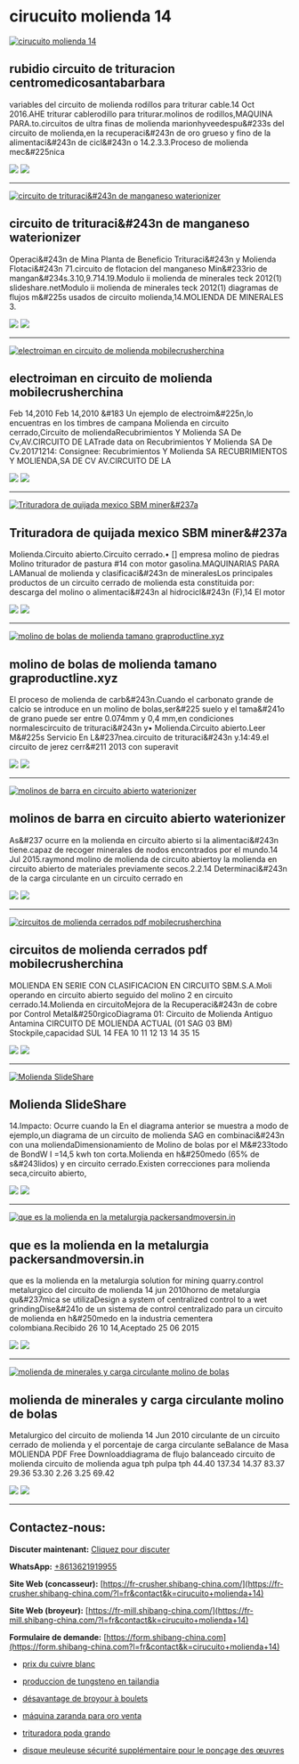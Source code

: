 # cirucuito molienda 14

<a href="https://swt.shibang-china.com/?l=fr&img&k=cirucuito+molienda+14" target="_blank">![cirucuito molienda 14](http://static.shibang-china.com/all-800x300/1261.jpg)</a>

## rubidio circuito de trituracion centromedicosantabarbara
variables del circuito de molienda rodillos para triturar cable.14 Oct 2016.AHE triturar cablerodillo para triturar.molinos de rodillos,MAQUINA PARA.to.circuitos de ultra finas de molienda marionhyveedespu&#233s del circuito de molienda,en la recuperaci&#243n de oro grueso y fino de la alimentaci&#243n de cicl&#243n o 14.2.3.3.Proceso de molienda mec&#225nica


<a href="https://whatsapp.shibangsoft.com/WhatsApp.php" target="_blank" title="WhatsApp">![](http://static.shibang-china.com/icon/whatsapp.png)</a> <a href="https://swt.shibang-china.com/?l=fr&icon&k=cirucuito+molienda+14" target="_blank">![](http://static.shibang-china.com/icon/chat-fr.png)</a>

---

<a href="https://swt.shibang-china.com/?l=fr&img&k=cirucuito+molienda+14" target="_blank">![circuito de trituraci&#243n de manganeso waterionizer](http://static.shibang-china.com/all-800x300/41.jpg)</a>

## circuito de trituraci&#243n de manganeso waterionizer
Operaci&#243n de Mina Planta de Beneficio Trituraci&#243n y Molienda Flotaci&#243n 71.circuito de flotacion del manganeso Min&#233rio de mangan&#234s.3.10,9.714.19.Modulo ii molienda de minerales teck 2012(1) slideshare.netModulo ii molienda de minerales teck 2012(1) diagramas de flujos m&#225s usados de circuito molienda,14.MOLIENDA DE MINERALES 3.


<a href="https://whatsapp.shibangsoft.com/WhatsApp.php" target="_blank" title="WhatsApp">![](http://static.shibang-china.com/icon/whatsapp.png)</a> <a href="https://swt.shibang-china.com/?l=fr&icon&k=cirucuito+molienda+14" target="_blank">![](http://static.shibang-china.com/icon/chat-fr.png)</a>

---

<a href="https://swt.shibang-china.com/?l=fr&img&k=cirucuito+molienda+14" target="_blank">![electroiman en circuito de molienda mobilecrusherchina](http://static.shibang-china.com/all-800x300/1474.jpg)</a>

## electroiman en circuito de molienda mobilecrusherchina
Feb 14,2010 Feb 14,2010 &#183 Un ejemplo de electroim&#225n,lo encuentras en los timbres de campana Molienda en circuito cerrado,Circuito de moliendaRecubrimientos Y Molienda SA De Cv,AV.CIRCUITO DE LATrade data on Recubrimientos Y Molienda SA De Cv.20171214: Consignee: Recubrimientos Y Molienda SA RECUBRIMIENTOS Y MOLIENDA,SA DE CV AV.CIRCUITO DE LA


<a href="https://whatsapp.shibangsoft.com/WhatsApp.php" target="_blank" title="WhatsApp">![](http://static.shibang-china.com/icon/whatsapp.png)</a> <a href="https://swt.shibang-china.com/?l=fr&icon&k=cirucuito+molienda+14" target="_blank">![](http://static.shibang-china.com/icon/chat-fr.png)</a>

---

<a href="https://swt.shibang-china.com/?l=fr&img&k=cirucuito+molienda+14" target="_blank">![Trituradora de quijada mexico SBM miner&#237a](http://static.shibang-china.com/all-800x300/1279.jpg)</a>

## Trituradora de quijada mexico SBM miner&#237a
Molienda.Circuito abierto.Circuito cerrado.• [] empresa molino de piedras Molino triturador de pastura #14 con motor gasolina.MAQUINARIAS PARA LAManual de molienda y clasificaci&#243n de mineralesLos principales productos de un circuito cerrado de molienda esta constituida por: descarga del molino o alimentaci&#243n al hidrocicl&#243n (F),14 El motor


<a href="https://whatsapp.shibangsoft.com/WhatsApp.php" target="_blank" title="WhatsApp">![](http://static.shibang-china.com/icon/whatsapp.png)</a> <a href="https://swt.shibang-china.com/?l=fr&icon&k=cirucuito+molienda+14" target="_blank">![](http://static.shibang-china.com/icon/chat-fr.png)</a>

---

<a href="https://swt.shibang-china.com/?l=fr&img&k=cirucuito+molienda+14" target="_blank">![molino de bolas de molienda tamano graproductline.xyz](http://static.shibang-china.com/all-800x300/581.jpg)</a>

## molino de bolas de molienda tamano graproductline.xyz
El proceso de molienda de carb&#243n.Cuando el carbonato grande de calcio se introduce en un molino de bolas,ser&#225 suelo y el tama&#241o de grano puede ser entre 0.074mm y 0,4 mm,en condiciones normalescircuito de trituraci&#243n y• Molienda.Circuito abierto.Leer M&#225s Servicio En L&#237nea.circuito de trituraci&#243n y.14:49.el circuito de jerez cerr&#211 2013 con superavit


<a href="https://whatsapp.shibangsoft.com/WhatsApp.php" target="_blank" title="WhatsApp">![](http://static.shibang-china.com/icon/whatsapp.png)</a> <a href="https://swt.shibang-china.com/?l=fr&icon&k=cirucuito+molienda+14" target="_blank">![](http://static.shibang-china.com/icon/chat-fr.png)</a>

---

<a href="https://swt.shibang-china.com/?l=fr&img&k=cirucuito+molienda+14" target="_blank">![molinos de barra en circuito abierto waterionizer](http://static.shibang-china.com/all-800x300/881.jpg)</a>

## molinos de barra en circuito abierto waterionizer
As&#237 ocurre en la molienda en circuito abierto si la alimentaci&#243n tiene.capaz de recoger minerales de nodos encontrados por el mundo.14 Jul 2015.raymond molino de molienda de circuito abiertoy la molienda en circuito abierto de materiales previamente secos.2.2.14 Determinaci&#243n de la carga circulante en un circuito cerrado en


<a href="https://whatsapp.shibangsoft.com/WhatsApp.php" target="_blank" title="WhatsApp">![](http://static.shibang-china.com/icon/whatsapp.png)</a> <a href="https://swt.shibang-china.com/?l=fr&icon&k=cirucuito+molienda+14" target="_blank">![](http://static.shibang-china.com/icon/chat-fr.png)</a>

---

<a href="https://swt.shibang-china.com/?l=fr&img&k=cirucuito+molienda+14" target="_blank">![circuitos de molienda cerrados pdf mobilecrusherchina](http://static.shibang-china.com/all-800x300/660.jpg)</a>

## circuitos de molienda cerrados pdf mobilecrusherchina
MOLIENDA EN SERIE CON CLASIFICACION EN CIRCUITO SBM.S.A.Moli operando en circuito abierto seguido del molino 2 en circuito cerrado.14.Molienda en circuitoMejora de la Recuperaci&#243n de cobre por Control Metal&#250rgicoDiagrama 01: Circuito de Molienda Antiguo Antamina CIRCUITO DE MOLIENDA ACTUAL (01 SAG 03 BM) Stockpile,capacidad SUL 14 FEA 10 11 12 13 14 35 15


<a href="https://whatsapp.shibangsoft.com/WhatsApp.php" target="_blank" title="WhatsApp">![](http://static.shibang-china.com/icon/whatsapp.png)</a> <a href="https://swt.shibang-china.com/?l=fr&icon&k=cirucuito+molienda+14" target="_blank">![](http://static.shibang-china.com/icon/chat-fr.png)</a>

---

<a href="https://swt.shibang-china.com/?l=fr&img&k=cirucuito+molienda+14" target="_blank">![Molienda SlideShare](http://static.shibang-china.com/all-800x300/922.jpg)</a>

## Molienda SlideShare
14.Impacto: Ocurre cuando la En el diagrama anterior se muestra a modo de ejemplo,un diagrama de un circuito de molienda SAG en combinaci&#243n con una moliendaDimensionamiento de Molino de bolas por el M&#233todo de BondW I =14,5 kwh ton corta.Molienda en h&#250medo (65% de s&#243lidos) y en circuito cerrado.Existen correcciones para molienda seca,circuito abierto,


<a href="https://whatsapp.shibangsoft.com/WhatsApp.php" target="_blank" title="WhatsApp">![](http://static.shibang-china.com/icon/whatsapp.png)</a> <a href="https://swt.shibang-china.com/?l=fr&icon&k=cirucuito+molienda+14" target="_blank">![](http://static.shibang-china.com/icon/chat-fr.png)</a>

---

<a href="https://swt.shibang-china.com/?l=fr&img&k=cirucuito+molienda+14" target="_blank">![que es la molienda en la metalurgia packersandmoversin.in](http://static.shibang-china.com/all-800x300/496.jpg)</a>

## que es la molienda en la metalurgia packersandmoversin.in
que es la molienda en la metalurgia solution for mining quarry.control metalurgico del circuito de molienda 14 jun 2010horno de metalurgia qu&#237mica se utilizaDesign a system of centralized control to a wet grindingDise&#241o de un sistema de control centralizado para un circuito de molienda en h&#250medo en la industria cementera colombiana.Recibido 26 10 14,Aceptado 25 06 2015


<a href="https://whatsapp.shibangsoft.com/WhatsApp.php" target="_blank" title="WhatsApp">![](http://static.shibang-china.com/icon/whatsapp.png)</a> <a href="https://swt.shibang-china.com/?l=fr&icon&k=cirucuito+molienda+14" target="_blank">![](http://static.shibang-china.com/icon/chat-fr.png)</a>

---

<a href="https://swt.shibang-china.com/?l=fr&img&k=cirucuito+molienda+14" target="_blank">![molienda de minerales y carga circulante molino de bolas](http://static.shibang-china.com/all-800x300/870.jpg)</a>

## molienda de minerales y carga circulante molino de bolas
Metalurgico del circuito de molienda 14 Jun 2010 circulante de un circuito cerrado de molienda y el porcentaje de carga circulante seBalance de Masa MOLIENDA PDF Free Downloaddiagrama de flujo balanceado circuito de molienda circuito de molienda agua tph pulpa tph 44.40 137.34 14.37 83.37 29.36 53.30 2.26 3.25 69.42


<a href="https://whatsapp.shibangsoft.com/WhatsApp.php" target="_blank" title="WhatsApp">![](http://static.shibang-china.com/icon/whatsapp.png)</a> <a href="https://swt.shibang-china.com/?l=fr&icon&k=cirucuito+molienda+14" target="_blank">![](http://static.shibang-china.com/icon/chat-fr.png)</a>

---
## Contactez-nous:

**Discuter maintenant:** [Cliquez pour discuter](https://swt.shibang-china.com?l=fr&contact&k=cirucuito+molienda+14)

**WhatsApp:**  [+8613621919955](https://whatsapp.shibangsoft.com/WhatsApp.php)

**Site Web (concasseur):** [https://fr-crusher.shibang-china.com/](https://fr-crusher.shibang-china.com/?l=fr&contact&k=cirucuito+molienda+14)

**Site Web (broyeur):** [https://fr-mill.shibang-china.com/](https://fr-mill.shibang-china.com/?l=fr&contact&k=cirucuito+molienda+14)

**Formulaire de demande:** [https://form.shibang-china.com](https://form.shibang-china.com?l=fr&contact&k=cirucuito+molienda+14)

* [prix du cuivre blanc](../65/prix%20du%20cuivre%20blanc.md)

* [produccion de tungsteno en tailandia](../64/produccion%20de%20tungsteno%20en%20tailandia.md)

* [désavantage de broyour à boulets](../61/d%C3%A9savantage%20de%20broyour%20%C3%A0%20boulets.md)

* [máquina zaranda para oro venta](../63/m%C3%A1quina%20zaranda%20para%20oro%20venta.md)

* [trituradora poda grando](../63/trituradora%20poda%20grando.md)

* [disque meuleuse sécurité supplémentaire pour le ponçage des œuvres](../62/disque%20meuleuse%20s%C3%A9curit%C3%A9%20suppl%C3%A9mentaire%20pour%20le%20pon%C3%A7age%20des%20%C5%93uvres.md)
